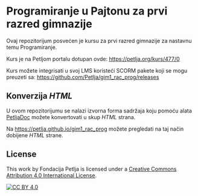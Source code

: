# Programiranje u Pajtonu za prvi razred gimnazije

Ovaj repozitorijum posvećen je kursu za prvi razred gimnazije za nastavnu temu Programiranje. 

Kurs je na Petljom portalu dotupan ovde: https://petlja.org/kurs/477/0

Kurs možete integrisati u svoj LMS koristeći SCORM pakete koji se mogu preuzeti sa: https://github.com/Petlja/gim1_rac_prog/releases

## Konverzija *HTML*

U ovom repozitorijumu se nalazi izvorna forma sadržaja koju pomoću alata [PetljaDoc](https://github.com/Petlja/PetljaDoc) možete konvertovati u skup *HTML* strana.

Na https://petlja.github.io/gim1_rac_prog možete pregledati na taj način dobijene *HTML* strane.

## License

This work by Fondacija Petlja is licensed under a
[Creative Commons Attribution 4.0 International License][cc-by].

[![CC BY 4.0][cc-by-image]][cc-by]

[cc-by]: http://creativecommons.org/licenses/by/4.0/
[cc-by-image]: https://i.creativecommons.org/l/by/4.0/88x31.png

